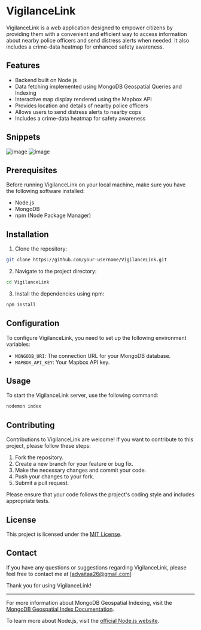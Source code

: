 # VigilanceLink

VigilanceLink is a web application designed to empower citizens by providing them with a convenient and efficient way to access information about nearby police officers and send distress alerts when needed. It also includes a crime-data heatmap for enhanced safety awareness.

## Features

- Backend built on Node.js
- Data fetching implemented using MongoDB Geospatial Queries and Indexing
- Interactive map display rendered using the Mapbox API
- Provides location and details of nearby police officers
- Allows users to send distress alerts to nearby cops
- Includes a crime-data heatmap for safety awareness

## Snippets
![image](https://github.com/advait1226/VigilanceLink/assets/106689452/f63cc1fe-a502-4a9e-b26b-4917d057708d)
![image](https://github.com/advait1226/VigilanceLink/assets/106689452/c4b73843-cbd3-435e-8b3d-64cd6e6a4fad)





## Prerequisites

Before running VigilanceLink on your local machine, make sure you have the following software installed:

- Node.js
- MongoDB
- npm (Node Package Manager)

## Installation

1. Clone the repository:

```bash
git clone https://github.com/your-username/VigilanceLink.git
```
2. Navigate to the project directory:

```bash
cd VigilanceLink
```
3. Install the dependencies using npm:
```bash
npm install
```
## Configuration

To configure VigilanceLink, you need to set up the following environment variables:

- `MONGODB_URI`: The connection URL for your MongoDB database.
- `MAPBOX_API_KEY`: Your Mapbox API key.

## Usage
To start the VigilanceLink server, use the following command:


```bash
nodemon index
```
## Contributing

Contributions to VigilanceLink are welcome! If you want to contribute to this project, please follow these steps:

1. Fork the repository.
2. Create a new branch for your feature or bug fix.
3. Make the necessary changes and commit your code.
4. Push your changes to your fork.
5. Submit a pull request.

Please ensure that your code follows the project's coding style and includes appropriate tests.

## License

This project is licensed under the [MIT License](LICENSE).

## Contact

If you have any questions or suggestions regarding VigilanceLink, please feel free to contact me at [advaitaa26@gmail.com]

Thank you for using VigilanceLink!

---

For more information about MongoDB Geospatial Indexing, visit the [MongoDB Geospatial Index Documentation](https://docs.mongodb.com/manual/core/2dsphere/).

To learn more about Node.js, visit the [official Node.js website](https://nodejs.org/).



